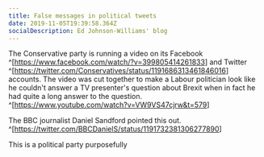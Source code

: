 ```yaml
---
title: False messages in political tweets
date: 2019-11-05T19:39:58.364Z
socialDescription: Ed Johnson-Williams' blog
---
```

The Conservative party is running a video on its Facebook ^[<https://www.facebook.com/watch/?v=399805414261833>] and Twitter ^[<https://twitter.com/Conservatives/status/1191686313461846016>] accounts. The video was cut together to make a Labour politician look like he couldn't answer a TV presenter's question about Brexit when in fact he had quite a long answer to the question. ^[<https://www.youtube.com/watch?v=VW9VS47cjrw&t=579>]

The BBC journalist Daniel Sandford pointed this out.  ^[<https://twitter.com/BBCDanielS/status/1191732381306277890>]

This is a political party purposefully 

